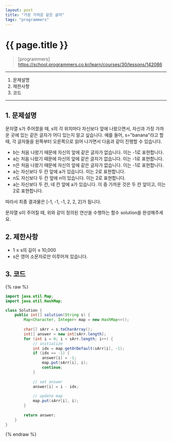 ```yaml
---
layout: post
title: "가장 가까운 같은 글자"
tags: "programmers"
---
```


# {{ page.title }}
> [programmers] https://school.programmers.co.kr/learn/courses/30/lessons/142086

* * *

1. 문제설명
2. 제한사항
3. 코드

* * *

## 1. 문제설명

문자열 s가 주어졌을 때, s의 각 위치마다 자신보다 앞에 나왔으면서, 자신과 가장 가까운 곳에 있는 같은 글자가 어디 있는지 알고 싶습니다.
예를 들어, s="banana"라고 할 때,  각 글자들을 왼쪽부터 오른쪽으로 읽어 나가면서 다음과 같이 진행할 수 있습니다.

- b는 처음 나왔기 때문에 자신의 앞에 같은 글자가 없습니다. 이는 -1로 표현합니다.
- a는 처음 나왔기 때문에 자신의 앞에 같은 글자가 없습니다. 이는 -1로 표현합니다.
- n은 처음 나왔기 때문에 자신의 앞에 같은 글자가 없습니다. 이는 -1로 표현합니다.
- a는 자신보다 두 칸 앞에 a가 있습니다. 이는 2로 표현합니다.
- n도 자신보다 두 칸 앞에 n이 있습니다. 이는 2로 표현합니다.
- a는 자신보다 두 칸, 네 칸 앞에 a가 있습니다. 이 중 가까운 것은 두 칸 앞이고, 이는 2로 표현합니다.

따라서 최종 결과물은 [-1, -1, -1, 2, 2, 2]가 됩니다.

문자열 s이 주어질 때, 위와 같이 정의된 연산을 수행하는 함수 solution을 완성해주세요.

## 2. 제한사항

- 1 ≤ s의 길이 ≤ 10,000
- s은 영어 소문자로만 이루어져 있습니다.


## 3. 코드

{% raw %}
```java
import java.util.Map;
import java.util.HashMap;

class Solution {
    public int[] solution(String s) {
        Map<Character, Integer> map = new HashMap<>();
        
        char[] sArr = s.toCharArray();
        int[] answer = new int[sArr.length];
        for (int i = 0; i < sArr.length; i++) {
            // initialize
            int idx = map.getOrDefault(sArr[i], -1);
            if (idx == -1) {
                answer[i] = -1;
                map.put(sArr[i], i);
                continue;
            }
            
            // set answer
            answer[i] = i - idx;
            
            // update map
            map.put(sArr[i], i);
        }
        
        return answer;
    }
}
```
{% endraw %}